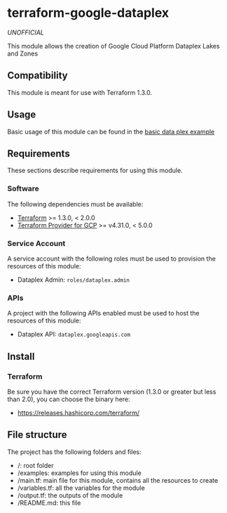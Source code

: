 # terraform-google-dataplex

*UNOFFICIAL*

This module allows the creation of Google Cloud Platform Dataplex Lakes and Zones

## Compatibility 

This module is meant for use with Terraform 1.3.0.

## Usage

Basic usage of this module can be found in the [basic data plex example](examples/basic_dataplex_usage)

## Requirements

These sections describe requirements for using this module.

### Software

The following dependencies must be available:

- [Terraform](https://www.terraform.io/downloads.html) >= 1.3.0, < 2.0.0
- [Terraform Provider for GCP](https://registry.terraform.io/providers/hashicorp/google/latest) >= v4.31.0, < 5.0.0

### Service Account

A service account with the following roles must be used to provision
the resources of this module:

- Dataplex Admin: `roles/dataplex.admin`

### APIs

A project with the following APIs enabled must be used to host the
resources of this module:

- Dataplex API: `dataplex.googleapis.com`

## Install

### Terraform
Be sure you have the correct Terraform version (1.3.0 or greater but less than 2.0), you can choose the binary here:
- https://releases.hashicorp.com/terraform/

## File structure
The project has the following folders and files:

- /: root folder
- /examples: examples for using this module
- /main.tf: main file for this module, contains all the resources to create
- /variables.tf: all the variables for the module
- /output.tf: the outputs of the module
- /README.md: this file
